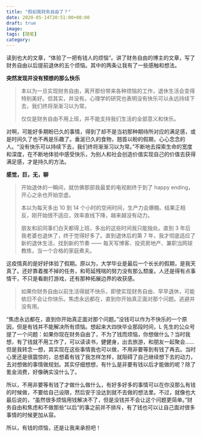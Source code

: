 ```yaml
---
title: "假如我财务自由了？"
date: 2020-05-14T20:51:00+08:00
draft: true
image: 
tags: [随笔]
category: 
---
```



读到也大的文章，“体验了一把有钱人的烦恼”。讲了财务自由的博主的文章，写了财务自由以后提前退休的五个烦恼。其中的两条让我有了一些感触和想法。

**突然发现并没有预想的那么快乐**

> 本以为一旦实现财务自由，离开那份带来各种烦恼的工作，退休生活会变得特别美好。但其实，并没有。心理学的研究也表明没有快乐可以永远持续下去，我们终将渐渐习以为常。
>
> 仅仅是财务自由不用上班，并不能支持我们生活的全部意义和快乐。

对啊，可能好多期盼已久的事情，得到了却不是当初那种期待所对应的满足感，或是时间久了也不再是乐趣了。垂涎已久的食物，翘首以盼的假期，心心念念的人。“没有快乐可以持续下去，我们终将渐渐习以为常。”不断地去探索生命的宽度和深度，在不断地体验中感受快乐，为别人和社会创造价值实现自己的价值去获得满足感，才是持久的方法。

**感觉，巨，无，聊**

> 开始退休的一瞬间，就仿佛那部我最爱的电视剧终于到了 happy ending，开心之余也开始空虚。
>
> 本以为每天多出 10 到 14 个小时的空闲时间，生产力会爆棚。结果正相反，刚开始很不适应，效率直线下降，越来越没有动力。
>
> 朋友和前同事们白天都得上班，多出的这些时间我只能独处。直到 3 年后我老婆也退休了，终于觉得好多了。直到退休后的第 7 年，我才彻底适应了新的退休生活，找到新的节奏 —— 每天写博客、投资房地产、兼职当网球教练，当一个合格的家庭煮夫。

这疫情真的是好好体验了假期。原以为，大学毕业是最后一个长长的假期，是我天真了。还好靠着推不掉的任务，和苟延残喘的努力没有那么颓废。人还是得有点事情干，不只是看剧打游戏，还有那种拓展边界的收获感。

> 如果你财务自由以前生活得就不快乐，即使实现财务自由、早早退休，可能依旧不会让你快乐。焦虑永远都在，直到你开始真正面对那个问题。逃避并没有用。

“焦虑永远都在，直到你开始真正面对那个问题。”没钱可以作为不快乐的一个原因，但是有钱并不能解决所有烦恼。想起来大四快毕业那段时间，L 先生的公众号提了一个问题：如果你现在财务自由了，不为了钱而烦恼，你想做什么？当时我想，有了钱就不用工作了，可以读读书，健健身，出去旅游，和朋友一起聚会……但是我转念一想，其实现在这些事情我也可以做，不用非要等到有钱了再去。当时心里还是很震惊的，总想着有钱了我怎样怎样，就阻碍了自己继续想下去的动力，去对想做的事情做规划。其实仔细想想，有什么是非要有钱以后才能做的呢？除了氪金消费，好像确实没什么了。

所以，不用非要等有钱了才做什么做什么，有好多好多的事情可以在你没那么有钱的时候做，不要给自己设限，然后安于没达到就不去做的想法里。不过，就像也大最后说的，“虽然很多烦恼用钱解决不了，但是没钱并不会让这个问题更简单。”财务自由和焦虑和不做那些“以后”的事之前并不排斥，有了钱也可以让自己面对很多事情的时候更加从容。

所以，有钱的烦恼，还是让我来承担吧！